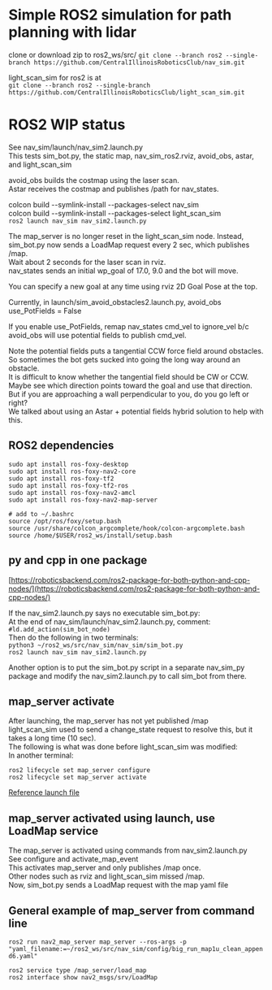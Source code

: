 # Simple ROS2 simulation for path planning with lidar
clone or download zip to ros2_ws/src/
`git clone --branch ros2 --single-branch https://github.com/CentralIllinoisRoboticsClub/nav_sim.git`

light_scan_sim for ros2 is at  
`git clone --branch ros2 --single-branch https://github.com/CentralIllinoisRoboticsClub/light_scan_sim.git`  

# ROS2 WIP status
See nav_sim/launch/nav_sim2.launch.py  
This tests sim_bot.py, the static map, nav_sim_ros2.rviz, avoid_obs, astar, and light_scan_sim  

avoid_obs builds the costmap using the laser scan.  
Astar receives the costmap and publishes /path for nav_states.  
 
colcon build --symlink-install --packages-select nav_sim  
colcon build --symlink-install --packages-select light_scan_sim  
`ros2 launch nav_sim nav_sim2.launch.py`  

The map_server is no longer reset in the light_scan_sim node. Instead, sim_bot.py now sends a LoadMap request every 2 sec, which publishes /map.  
Wait about 2 seconds for the laser scan in rviz.  
nav_states sends an initial wp_goal of 17.0, 9.0 and the bot will move.  

You can specify a new goal at any time using rviz 2D Goal Pose at the top.  

Currently, in launch/sim_avoid_obstacles2.launch.py, avoid_obs use_PotFields = False  

If you enable use_PotFields, remap nav_states cmd_vel to ignore_vel b/c avoid_obs will use potential fields to publish cmd_vel.  

Note the potential fields puts a tangential CCW force field around obstacles.  
So sometimes the bot gets sucked into going the long way around an obstacle.  
It is difficult to know whether the tangential field should be CW or CCW.  
Maybe see which direction points toward the goal and use that direction.  
But if you are approaching a wall perpendicular to you, do you go left or right?  
We talked about using an Astar + potential fields hybrid solution to help with this.  

## ROS2 dependencies
```
sudo apt install ros-foxy-desktop
sudo apt install ros-foxy-nav2-core
sudo apt install ros-foxy-tf2
sudo apt install ros-foxy-tf2-ros
sudo apt install ros-foxy-nav2-amcl
sudo apt install ros-foxy-nav2-map-server 

# add to ~/.bashrc
source /opt/ros/foxy/setup.bash
source /usr/share/colcon_argcomplete/hook/colcon-argcomplete.bash
source /home/$USER/ros2_ws/install/setup.bash
```

## py and cpp in one package
[https://roboticsbackend.com/ros2-package-for-both-python-and-cpp-nodes/](https://roboticsbackend.com/ros2-package-for-both-python-and-cpp-nodes/)

If the nav_sim2.launch.py says no executable sim_bot.py:  
At the end of nav_sim/launch/nav_sim2.launch.py, comment:  
`#ld.add_action(sim_bot_node)`  
Then do the following in two terminals:  
`python3 ~/ros2_ws/src/nav_sim/nav_sim/sim_bot.py`  
`ros2 launch nav_sim nav_sim2.launch.py`  

Another option is to put the sim_bot.py script in a separate nav_sim_py package and modify the nav_sim2.launch.py to call sim_bot from there.  

## map_server activate
After launching, the map_server has not yet published /map  
light_scan_sim used to send a change_state request to resolve this, but it takes a long time (10 sec).  
The following is what was done before light_scan_sim was modified:  
In another terminal:  
```
ros2 lifecycle set map_server configure
ros2 lifecycle set map_server activate
```
[Reference launch file](https://github.com/ros-drivers/ros2_ouster_drivers/blob/eloquent-devel/ros2_ouster/launch/os1_launch.py)

## map_server activated using launch, use LoadMap service
The map_server is activated using commands from nav_sim2.launch.py  
See configure and activate_map_event  
This activates map_server and only publishes /map once.  
Other nodes such as rviz and light_scan_sim missed /map.  
Now, sim_bot.py sends a LoadMap request with the map yaml file  

## General example of map_server from command line
`ros2 run nav2_map_server map_server --ros-args -p "yaml_filename:=~/ros2_ws/src/nav_sim/config/big_run_map1u_clean_append6.yaml"`  

`ros2 service type /map_server/load_map`  
`ros2 interface show nav2_msgs/srv/LoadMap`  
